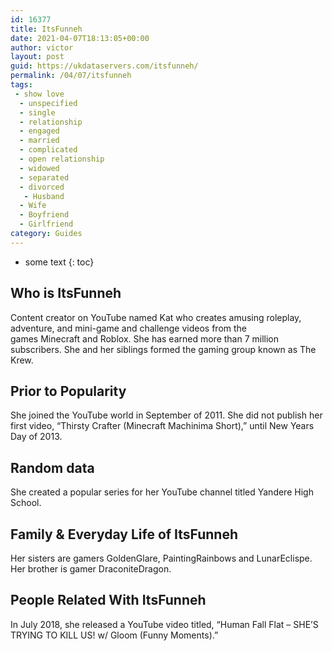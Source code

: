 ```yaml
---
id: 16377
title: ItsFunneh
date: 2021-04-07T18:13:05+00:00
author: victor
layout: post
guid: https://ukdataservers.com/itsfunneh/
permalink: /04/07/itsfunneh
tags:
 - show love
  - unspecified
  - single
  - relationship
  - engaged
  - married
  - complicated
  - open relationship
  - widowed
  - separated
  - divorced
   - Husband
  - Wife
  - Boyfriend
  - Girlfriend
category: Guides
---
```


* some text
{: toc}


## Who is ItsFunneh



Content creator on YouTube named Kat who creates amusing roleplay, adventure, and mini-game and challenge videos from the games Minecraft and Roblox. She has earned more than 7 million subscribers. She and her siblings formed the gaming group known as The Krew.

                
                
                
## Prior to Popularity



She joined the YouTube world in September of 2011. She did not publish her first video, &#8220;Thirsty Crafter (Minecraft Machinima Short),&#8221; until New Years Day of 2013. 

                
                
                
## Random data



She created a popular series for her YouTube channel titled Yandere High School. 

                
                
                
## Family & Everyday Life of ItsFunneh



Her sisters are gamers GoldenGlare, PaintingRainbows and LunarEclispe. Her brother is gamer DraconiteDragon.  

                
                
                
## People Related With ItsFunneh



In July 2018, she released a YouTube video titled, &#8220;Human Fall Flat &#8211; SHE&#8217;S TRYING TO KILL US! w/ Gloom (Funny Moments).&#8221;

                
              
            
          
          
          
